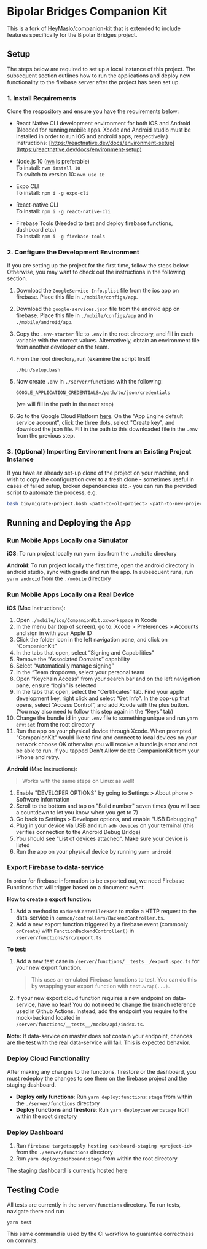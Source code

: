 # Bipolar Bridges Companion Kit

This is a fork of [HeyMaslo/companion-kit](https://github.com/HeyMaslo/companion-kit) that is extended to include features specifically for the Bipolar Bridges project.

## Setup

The steps below are required to set up a local instance of this project. The subsequent section outlines how to run the applications and deploy new functionality to the firebase server after the project has been set up.

### 1. Install Requirements

Clone the respository and ensure you have the requirements below:

 * React Native CLI development environment for both iOS and Android (Needed for running mobile apps. Xcode and Android studio must be installed in order to run iOS and android apps, respectively.)  
 Instructions: [https://reactnative.dev/docs/environment-setup](https://reactnative.dev/docs/environment-setup)

 * Node.js 10 ([`nvm`](https://github.com/nvm-sh/nvm) is preferable)  
 To install:  ```nvm install 10```	
 To switch to version 10:  ```nvm use 10```
 
 * Expo CLI  
 To install: ```npm i -g expo-cli```
 
 * React-native CLI  
 To install: ```npm i -g react-native-cli```
 
 * Firebase Tools (Needed to test and deploy firebase functions, dashboard etc.)  
 To install: ```npm i -g firebase-tools```

### 2. Configure the Development Environment

If you are setting up the project for the first time, follow the steps below. Otherwise, you may want to check out the instructions in the following section.

1. Download the `GoogleService-Info.plist` file from the ios app on firebase. Place this file in `./mobile/configs/app`.
2. Download the `google-services.json` file from the android app on firebase. Place this file in `./mobile/configs/app` and in `./mobile/android/app`.
3. Copy the `.env-starter` file to `.env` in the root directory, and fill in each variable with the correct values. Alternatively, obtain an environment file from another developer on the team.
4. From the root directory, run (examine the script first!)
    ```
    ./bin/setup.bash
    ```
5.  Now create `.env` in `./server/functions` with the following:
	```
	GOOGLE_APPLICATION_CREDENTIALS=/path/to/json/credentials
	```
	(we will fill in the path in the next step)

6. Go to the Google Cloud Platform [here](https://console.cloud.google.com/iam-admin/serviceaccounts?project=bipolarbridges). On the "App Engine default service account", click the three dots, select "Create key", and download the json file. Fill in the path to this downloaded file in the `.env` from the previous step.

### 3. (Optional) Importing Environment from an Existing Project Instance

If you have an already set-up clone of the project on your machine, and wish to copy the configuration over to a fresh clone - sometimes useful in cases of failed setup, broken dependencies etc.- you can run the provided script to automate the process, e.g.

```sh
bash bin/migrate-project.bash <path-to-old-project> <path-to-new-project>
```

## Running and Deploying the App

### Run Mobile Apps Locally on a Simulator

**iOS**: To run project locally run `yarn ios` from the `./mobile` directory

**Android**: To run project locally the first time, open the android directory in android studio, sync with gradle and run the app. In subsequent runs, run `yarn android` from the `./mobile` directory

### Run Mobile Apps Locally on a Real Device

**iOS** (Mac Instructions):

1. Open `./mobile/ios/CompanionKit.xcworkspace` in Xcode
2. In the menu bar (top of screen), go to: Xcode > Preferences > Accounts and sign in with your Apple ID
3. Click the folder icon in the left navigation pane, and click on “CompanionKit”
4. In the tabs that open, select “Signing and Capabilities"
5. Remove the “Associated Domains” capability
6. Select “Automatically manage signing”
7. In the “Team dropdown, select your personal team
8. Open “Keychain Access” from your search bar and on the left navigation pane, ensure “login” is selected
9. In the tabs that open, select the “Certificates” tab. Find your apple development key, right click and select “Get Info”. In the pop-up that opens, select “Access Control”, and add Xcode with the plus button. (You may also need to follow this step again in the “Keys” tab)
10. Change the bundle id in your `.env` file to something unique and run `yarn env:set` from the root directory
11. Run the app on your physical device through Xcode. When prompted, "CompanionKit" would like to find and connect to local devices on your network choose OK otherwise you will receive a bundle.js error and not be able to run. If you tapped Don't Allow delete CompanionKit from your iPhone and retry.

**Android** (Mac Instructions):
> Works with the same steps on Linux as well!

1. Enable "DEVELOPER OPTIONS" by going to Settings > About phone > Software Information
2. Scroll to the bottom and tap on "Build number" seven times (you will see a countdown to let you know when you get to 7)
3. Go back to Settings > Developer options, and enable "USB Debugging"
4. Plug in your device via USB and run `adb devices` on your terminal (this verifies connection to the Android Debug Bridge)
5. You should see "List of devices attached". Make sure your device is listed
6. Run the app on your physical device by running `yarn android`

### Export Firebase to data-service
In order for firebase information to be exported out, we need Firebase Functions that will trigger based on a document event. 

**How to create a export function:**
1. Add a method to `BackendControllerBase` to make a HTTP request to the data-service in `common/controllers/BackendController.ts`.
2. Add a new export function triggered by a firebase event (commonly `onCreate`) with `FunctionBackendController()` in `/server/functions/src/export.ts`

**To test:**
1. Add a new test case in `/server/functions/__tests__/export.spec.ts` for your new export function. 
	> This uses an emulated Firebase functions to test. You can do this by wrapping your export function with `test.wrap(...)`. 
2. If your new export cloud function requires a new endpoint on data-service, have no fear! You do not need to change the branch reference used in Github Actions. Instead, add the endpoint you require to the mock-backend located in `/server/functions/__tests__/mocks/api/index.ts`.

**Note:** If data-service on master does not contain your endpoint, chances are the test with the real data-service will fail. This is expected behavior.


### Deploy Cloud Functionality

After making any changes to the functions, firestore or the dashboard, you must redeploy the changes to see them on the firebase project and the staging dashboard.

- **Deploy only functions**: Run `yarn deploy:functions:stage` from within the `./server/functions` directory
- **Deploy functions and firestore**: Run `yarn deploy:server:stage` from within the root directory

### Deploy Dashboard

1. Run `firebase target:apply hosting dashboard-staging <project-id>` from the `./server/functions` directory
2. Run `yarn deploy:dashboard:stage` from within the root directory

The staging dashboard is currently hosted [here](https://bipolarbridges.web.app/)

## Testing Code
All tests are currently in the `server/functions` directory. To run tests, navigate there and run
```
yarn test
```
This same command is used by the CI workflow to guarantee correctness on commits.
